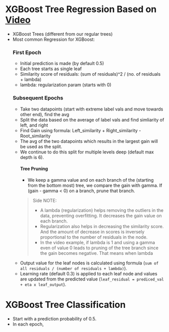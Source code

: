 # XGBoost Tree Regression Based on [Video](https://www.youtube.com/watch?v=OtD8wVaFm6E&ab_channel=StatQuestwithJoshStarmer)

- XGBoost Trees (different from our regular trees)
- Most common Regression for XGBoost:
  ### First Epoch
  - Initial prediction is made (by default 0.5)
  - Each tree starts as single leaf
  - Similarity score of residuals: (sum of residuals)^2 / (no. of residuals + lambda)
  - lambda: regularization param (starts with 0)
  ### Subsequent Epochs
  - Take two datapoints (start with extreme label vals and move towards other end), find the avg
  - Split the data based on the average of label vals and find simliarity of left, and right
  - Find Gain using formula: Left_similarity + Right_similarity - Root_similarity
  - The avg of the two datapoints which results in the largest gain will be used as the split.
  - We continue to do this split for multiple levels deep (default max depth is 6).
    #### Tree Pruning
    - We keep a gamma value and on each branch of the (starting from the bottom most) tree, we compare the gain with gamma. If (gain - gamma < 0) on a branch, prune that branch.
    > Side NOTE: 
    >- A lambda (regularization) helps removing the outliers in the data, preventing overfitting. It decreases the gain value on each branch.
    >- Regularization also helps in decreasing the similarity score. And the amount of decrease in scores is inversely proportional to the number of residuals in the node.
    >- In the video example, if lambda is 1 and using a gamma even of value 0 leads to pruning of the tree branch since the gain becomes negative. That means when lambda
  - Output value for the leaf nodes is calculated using formula (`sum of all residuals / (number of residuals + lambda)`).
  - Learning rate (default 0.3) is applied to each leaf node and values are updated from the predicted value (`leaf_residual = prediced_val + eta x leaf_output`).

# XGBoost Tree Classification
- Start with a prediction probability of 0.5.
- In each epoch, 
